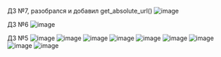 ДЗ №7, разобрался и добавил get_absolute_url()
![image](https://github.com/ClarkBrown87/ITCode5/assets/58907830/a7781e40-0a1b-4740-b4d4-478380e847fc)

ДЗ №6
![image](https://github.com/ClarkBrown87/ITCode5/assets/58907830/2f83cd27-6bff-490a-beb7-2e3070ff23ca)

ДЗ №5
![image](https://github.com/ClarkBrown87/ITCode5/assets/58907830/39545e58-a16b-4f70-9b75-766291dbb4c4)
![image](https://github.com/ClarkBrown87/ITCode5/assets/58907830/ac064dbd-45fb-490c-be96-39d714f8fbae)
![image](https://github.com/ClarkBrown87/ITCode5/assets/58907830/c1a4bf83-713b-4fa5-b61e-e76537007012)
![image](https://github.com/ClarkBrown87/ITCode5/assets/58907830/baa2a3ad-44a2-4377-9de6-5a53ea759ad4)
![image](https://github.com/ClarkBrown87/ITCode5/assets/58907830/ecd58b3a-cb2d-40c2-9eca-f6cff73aec78)
![image](https://github.com/ClarkBrown87/ITCode5/assets/58907830/f276eb58-de6b-43d3-baac-92ba25a7a17a)
![image](https://github.com/ClarkBrown87/ITCode5/assets/58907830/7f338518-841f-4c26-9306-9ffd71695ca7)
![image](https://github.com/ClarkBrown87/ITCode5/assets/58907830/7b190218-1b2f-4b5f-ae67-00a17eaaff27)
![image](https://github.com/ClarkBrown87/ITCode5/assets/58907830/c0a8001f-8c4a-42ec-90e3-f208fa7bf2e8)
